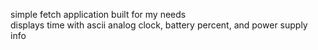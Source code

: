 simple fetch application built for my needs\
displays time with ascii analog clock, battery percent, and power supply info
